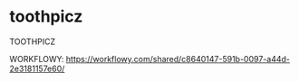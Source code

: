 toothpicz
=========

TOOTHPICZ


WORKFLOWY: https://workflowy.com/shared/c8640147-591b-0097-a44d-2e3181157e60/